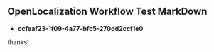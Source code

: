 ## OpenLocalization Workflow Test MarkDown
* **ccfeaf23-1f09-4a77-bfc5-270dd2ccf1e0**
 
thanks!

<!--HONumber=Dec16_HO1-->



